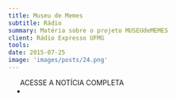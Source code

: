 ```yaml
---
title: Museu de Memes
subtitle: Rádio
summary: Matéria sobre o projeto MUSEUdeMEMES
client: Rádio Expresso UFMG
tools: 
date: 2015-07-25
image: 'images/posts/24.png'
---
```




<div class="post__share"><ul class="share__list list-reset">ACESSE A NOTÍCIA COMPLETA<li class="share__item" style="margin-left: 10px"><a class="share__link share__facebook" style="background: #fa5657" href="https://www.ufmg.br/online/radio/arquivos/anexos/VIKTOR%20CHAGAS%20-%20MUSEU%20DE%20MEMES%20-%2024-06-2015.mp3" title="Link" rel="nofollow"><i class="fa-solid fa-link"></i></a></li></ul></div>
<!-- <div class="gallery-box"><div class="gallery"><img src="/clipping/images/example-1.jpg" loading="lazy" alt="Project"><img src="/clipping/images/example-2.jpg" loading="lazy" alt="Project"></div><em>Gallery / <a href="https://www.freepik.com/" target="_blank">Freepic</a></em></div> -->